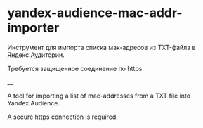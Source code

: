 # yandex-audience-mac-addr-importer

Инструмент для импорта списка мак-адресов из TXT-файла в Яндекс.Аудитории.

Требуется защищенное соединение по https.

__


A tool for importing a list of mac-addresses from a TXT file into Yandex.Audience.

A secure https connection is required.